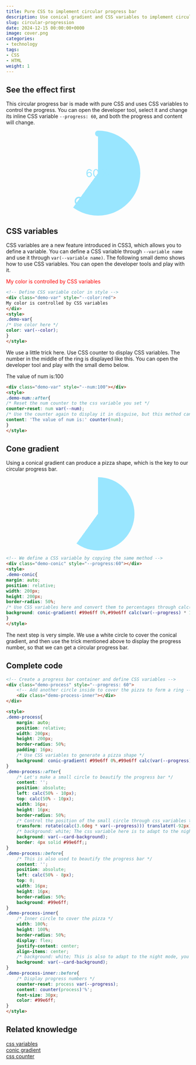 ```yaml
---
title: Pure CSS to implement circular progress bar
description: Use conical gradient and CSS variables to implement circular progress bar
slug: circular-progression
date: 2024-12-15 00:00:00+0000
image: cover.png
categories:
- technology
tags:
- CSS
- HTML
weight: 1
---
```


## See the effect first
This circular progress bar is made with pure CSS and uses CSS variables to control the progress. You can open the developer tool, select it and change its inline CSS variable `--progress: 60`, and both the progress and content will change.

<div class="demo-process" style="--progress: 60"> <div class="demo-process-inner"></div> </div> <style> style[contenteditable]{ display: block; outline: none; } .demo-process{ margin: auto; position: relative; width: 200px; height: 200px; border-radius: 50%; padding: 16px; background: #99e6ff; background: conic-gradient( #99e6ff 0%, #99e6ff calc(var(--progress) * 1%), transparent 0%); } .demo-process::after{ content: ''; position: absolute; left: calc(50% - 10px); top: calc(50% - 10px); width: 16px; height: 16px; border-radius: 50%; transform: rotate(calc(3.6deg * var(--progress))) translateY(-92px); background: white; background: var(--card-background); border: 4px solid #99e6ff;; } .demo-process::before{ content: ''; position: absolute; left: calc(50% - 8px); top: 0; width: 16px; height: 16px; border-radius: 50%; background: #99e6ff; } .demo-process-inner{ width: 100%; height: 100%; border-radius: 50%; background: white; display: flex; justify-content: center; align-items: center; background: var(--card-background);
}
.demo-process-inner::before{
counter-reset: process var(--progress);
content: counter(process)'%';
font-size: 30px;
color: #99e6ff;
}
</style>

## CSS variables
CSS variables are a new feature introduced in CSS3, which allows you to define a variable. You can define a CSS variable through `--variable name` and use it through `var(--variable name)`.
The following small demo shows how to use CSS variables. You can open the developer tools and play with it.

<div class="demo-var" style="--color:red">My color is controlled by CSS variables</div>
<style>
.demo-var{
color: var(--color);
}
</style>

```html
<!-- Define CSS variable color in style -->
<div class="demo-var" style="--color:red">
My color is controlled by CSS variables
</div>
<style>
.demo-var{
/* Use color here */
color: var(--color);
}
</style>
```

We use a little trick here. Use CSS counter to display CSS variables. The number in the middle of the ring is displayed like this. You can open the developer tool and play with the small demo below.

<div class="demo-num" style="--num:100"></div>
<style>
.demo-num::after{
counter-reset: num var(--num);
content: 'The value of num is:' counter(num);
}
</style>

```html
<div class="demo-var" style="--num:100"></div>
<style>
.demo-num::after{
/* Reset the num counter to the css variable you set */
counter-reset: num var(--num);
/* Use the counter again to display it in disguise, but this method can only display numbers */
content: 'The value of num is:' counter(num);
}
</style>

```

## Cone gradient
Using a conical gradient can produce a pizza shape, which is the key to our circular progress bar.

<div class="demo-conic" style="--progress:60"></div>
<style>
.demo-conic{
margin: auto;
position: relative;
width: 200px;
height: 200px;
border-radius: 50%;
background: conic-gradient( #99e6ff 0%,#99e6ff calc(var(--progress) * 1%),transparent 0%);
}
</style>

```html
<!-- We define a CSS variable by copying the same method -->
<div class="demo-conic" style="--progress:60"></div>
<style>
.demo-conic{
margin: auto;
position: relative;
width: 200px;
height: 200px;
border-radius: 50%;
/* Use CSS variables here and convert them to percentages through calc(var(--progress) * 1%) */
background: conic-gradient( #99e6ff 0%,#99e6ff calc(var(--progress) * 1%),transparent 0%);
}
</style>
```

The next step is very simple. We use a white circle to cover the conical gradient, and then use the trick mentioned above to display the progress number, so that we can get a circular progress bar.

## Complete code
```html
<!-- Create a progress bar container and define CSS variables -->
<div class="demo-process" style="--progress: 60">
    <!-- Add another circle inside to cover the pizza to form a ring -->
    <div class="demo-process-inner"></div>
</div>

<style>
.demo-process{
    margin: auto;
    position: relative;
    width: 200px;
    height: 200px;
    border-radius: 50%;
    padding: 16px;
    /* Use CSS variables to generate a pizza shape */
    background: conic-gradient( #99e6ff 0%,#99e6ff calc(var(--progress) * 1%),transparent 0%);
}
.demo-process::after{
    /* Let's make a small circle to beautify the progress bar */
    content: '';
    position: absolute;
    left: calc(50% - 10px);
    top: calc(50% - 10px);
    width: 16px;
    height: 16px;
    border-radius: 50%;
    /* Control the position of the small circle through css variables to make it follow the progress */
    transform: rotate(calc(3.6deg * var(--progress))) translateY(-92px);
    /* background: white; The css variable here is to adapt to the night mode, you can just use white*/
    background: var(--card-background);
    border: 4px solid #99e6ff;;
}
.demo-process::before{
    /* This is also used to beautify the progress bar */
    content: '';
    position: absolute;
    left: calc(50% - 8px);
    top: 0;
    width: 16px;
    height: 16px;
    border-radius: 50%;
    background: #99e6ff;
}
.demo-process-inner{
    /* Inner circle to cover the pizza */
    width: 100%;
    height: 100%;
    border-radius: 50%;
    display: flex;
    justify-content: center;
    align-items: center;
    /* background: white; This is also to adapt to the night mode, you can just use white*/
    background: var(--card-background);
}
.demo-process-inner::before{
    /* Display progress numbers */
    counter-reset: process var(--progress);
    content: counter(process)'%';
    font-size: 30px;
    color: #99e6ff;
}
</style>
```

## Related knowledge
[css variables](https://developer.mozilla.org/zh-CN/docs/Web/CSS/Using_CSS_custom_properties)<br/>
[conic gradient](https://developer.mozilla.org/zh-CN/docs/Web/CSS/gradient/conic-gradient)<br/>
[css counter](https://developer.mozilla.org/zh-CN/docs/Web/CSS/CSS_counter_styles/Using_CSS_counters)
